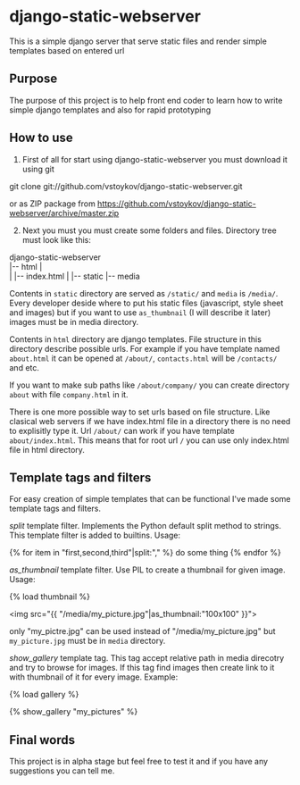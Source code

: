 django-static-webserver
=======================

This is a simple django server that serve static files and render simple templates based on entered url


Purpose
-------

The purpose of this project is to help front end coder to learn how to write simple django templates and also for rapid prototyping


How to use
--------------

1. First of all for start using django-static-webserver you must download it using git

  git clone git://github.com/vstoykov/django-static-webserver.git

or as ZIP package from https://github.com/vstoykov/django-static-webserver/archive/master.zip

2. Next you must you must create some folders and files. Directory tree must look like this:

  django-static-webserver\
                         |-- html
                         |    \
                         |     |-- index.html
                         |
                         |-- static
                         |-- media

Contents in `static` directory are served as `/static/` and `media` is `/media/`. Every developer deside where to put his static files (javascript, style sheet and images) but if you want to use `as_thumbnail` (I will describe it later) images must be in media directory.

Contents in `html` directory are django templates. File structure in this directory describe possible urls. For example if you have template named `about.html` it can be opened at `/about/`, `contacts.html` will be `/contacts/` and etc.

If you want to make sub paths like `/about/company/` you can create directory `about` with file `company.html` in it. 

There is one more possible way to set urls based on file structure. Like clasical web servers if we have index.html file in a directory there is no need to explisitly type it. Url `/about/` can work if you have template `about/index.html`. This means that for root url `/` you can use only index.html file in html directory.

Template tags and filters
-------------------------

For easy creation of simple templates that can be functional I've made some template tags and filters.

*split* template filter. Implements the Python default split method to strings. This template filter is added to builtins. Usage:
  
  {% for item in "first,second,third"|split:"," %}
    do some thing
  {% endfor %}


*as_thumbnail* template filter. Use PIL to create a thumbnail for given image. Usage:

  {% load thumbnail %}
  
  <img src="{{ "/media/my_picture.jpg"|as_thumbnail:"100x100" }}">


only "my_pictre.jpg" can be used instead of "/media/my_picture.jpg" but `my_picture.jpg` must be in `media` directory.


*show_gallery* template tag. This tag accept relative path in media direcotry and try to browse for images. If this tag find images then create link to it with thumbnail of it for every image. Example:

  {% load gallery %}

  <div class="my-gallery">
    {% show_gallery "my_pictures" %}
  </div>


Final words
-----------

This project is in alpha stage but feel free to test it and if you have any suggestions you can tell me.
